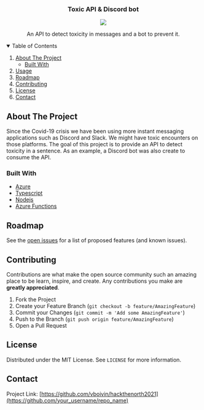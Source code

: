 
<p align="center">
    <h3 align="center">Toxic API & Discord bot </h3>
    <div align="center"> 
        <img src="https://dev.azure.com/toxicapi/htn2021/_apis/build/status/hackthenorth2021?branchName=main"/> 
    </div>
    <p align="center">An API to detect toxicity in messages and a bot to prevent it.</p>
</p>
<!-- TABLE OF CONTENTS -->
<details open="open">
  <summary>Table of Contents</summary>
  <ol>
    <li>
      <a href="#about-the-project">About The Project</a>
      <ul>
        <li><a href="#built-with">Built With</a></li>
      </ul>
    </li>
    <li><a href="#usage">Usage</a></li>
    <li><a href="#roadmap">Roadmap</a></li>
    <li><a href="#contributing">Contributing</a></li>
    <li><a href="#license">License</a></li>
    <li><a href="#contact">Contact</a></li>
  </ol>
</details>



<!-- ABOUT THE PROJECT -->
## About The Project
Since the Covid-19 crisis we have been using more instant messaging applications such as Discord
and Slack. We might have toxic encounters on those platforms. The goal of this project is to provide
an API to detect toxicity in a sentence. As an example, a Discord bot was also create to consume the API.
### Built With

* [Azure](https://azure.microsoft.com/en-us/)
* [Typescript](https://www.typescriptlang.org/)
* [Nodejs](https://nodejs.org/en/)
* [Azure Functions](https://azure.microsoft.com/en-us/services/functions/)

<!-- ROADMAP -->
## Roadmap

See the [open issues](https://github.com/vboivin/hackthenorth2021/issues) for a list of proposed features (and known issues).



<!-- CONTRIBUTING -->
## Contributing

Contributions are what make the open source community such an amazing place to be learn, inspire, and create. Any contributions you make are **greatly appreciated**.

1. Fork the Project
2. Create your Feature Branch (`git checkout -b feature/AmazingFeature`)
3. Commit your Changes (`git commit -m 'Add some AmazingFeature'`)
4. Push to the Branch (`git push origin feature/AmazingFeature`)
5. Open a Pull Request



<!-- LICENSE -->
## License

Distributed under the MIT License. See `LICENSE` for more information.



<!-- CONTACT -->
## Contact

Project Link: [https://github.com/vboivin/hackthenorth2021](https://github.com/your_username/repo_name)

